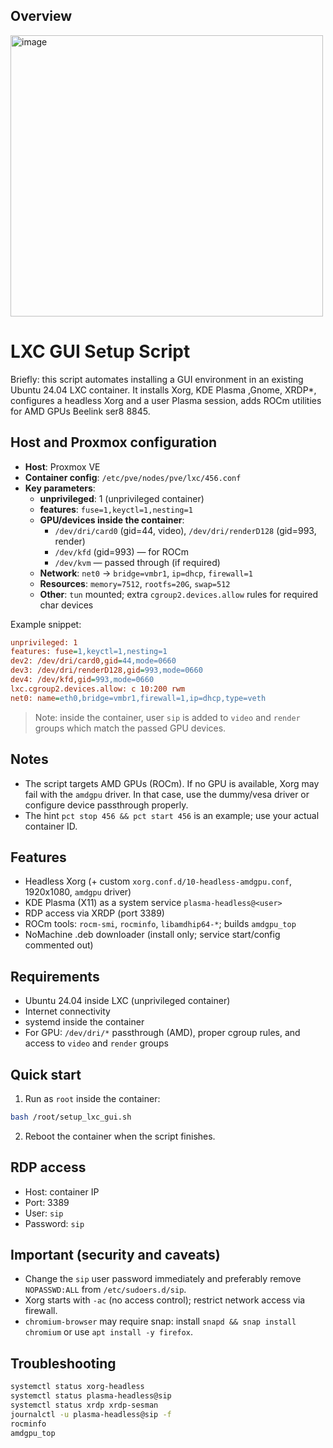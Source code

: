 ## Overview
<img width="500" height="450" alt="image" src="https://github.com/user-attachments/assets/b3a550d6-151c-4643-8ada-6e6ec76b01f6" />

# LXC GUI Setup Script

Briefly: this script automates installing a GUI environment in an existing Ubuntu 24.04 LXC container. It installs Xorg, KDE Plasma ,Gnome, XRDP*, configures a headless Xorg and a user Plasma session, adds ROCm utilities for AMD GPUs Beelink ser8 8845.

## Host and Proxmox configuration
- **Host**: Proxmox VE
- **Container config**: `/etc/pve/nodes/pve/lxc/456.conf`
- **Key parameters**:
  - **unprivileged**: 1 (unprivileged container)
  - **features**: `fuse=1,keyctl=1,nesting=1`
  - **GPU/devices inside the container**:
    - `/dev/dri/card0` (gid=44, video), `/dev/dri/renderD128` (gid=993, render)
    - `/dev/kfd` (gid=993) — for ROCm
    - `/dev/kvm` — passed through (if required)
  - **Network**: `net0` → `bridge=vmbr1`, `ip=dhcp`, `firewall=1`
  - **Resources**: `memory=7512`, `rootfs=20G`, `swap=512`
  - **Other**: `tun` mounted; extra `cgroup2.devices.allow` rules for required char devices

Example snippet:
```ini
unprivileged: 1
features: fuse=1,keyctl=1,nesting=1
dev2: /dev/dri/card0,gid=44,mode=0660
dev3: /dev/dri/renderD128,gid=993,mode=0660
dev4: /dev/kfd,gid=993,mode=0660
lxc.cgroup2.devices.allow: c 10:200 rwm
net0: name=eth0,bridge=vmbr1,firewall=1,ip=dhcp,type=veth
```

> Note: inside the container, user `sip` is added to `video` and `render` groups which match the passed GPU devices.

## Notes
- The script targets AMD GPUs (ROCm). If no GPU is available, Xorg may fail with the `amdgpu` driver. In that case, use the dummy/vesa driver or configure device passthrough properly.
- The hint `pct stop 456 && pct start 456` is an example; use your actual container ID.


## Features
- Headless Xorg (+ custom `xorg.conf.d/10-headless-amdgpu.conf`, 1920x1080, `amdgpu` driver)
- KDE Plasma (X11) as a system service `plasma-headless@<user>`
- RDP access via XRDP (port 3389)
- ROCm tools: `rocm-smi`, `rocminfo`, `libamdhip64-*`; builds `amdgpu_top`
- NoMachine .deb downloader (install only; service start/config commented out)

## Requirements
- Ubuntu 24.04 inside LXC (unprivileged container)
- Internet connectivity
- systemd inside the container
- For GPU: `/dev/dri/*` passthrough (AMD), proper cgroup rules, and access to `video` and `render` groups

## Quick start
1) Run as `root` inside the container:
```bash
bash /root/setup_lxc_gui.sh
```
2) Reboot the container when the script finishes.

## RDP access
- Host: container IP
- Port: 3389
- User: `sip`
- Password: `sip`

## Important (security and caveats)
- Change the `sip` user password immediately and preferably remove `NOPASSWD:ALL` from `/etc/sudoers.d/sip`.
- Xorg starts with `-ac` (no access control); restrict network access via firewall.
- `chromium-browser` may require snap: install `snapd && snap install chromium` or use `apt install -y firefox`.

## Troubleshooting
```bash
systemctl status xorg-headless
systemctl status plasma-headless@sip
systemctl status xrdp xrdp-sesman
journalctl -u plasma-headless@sip -f
rocminfo
amdgpu_top
```



